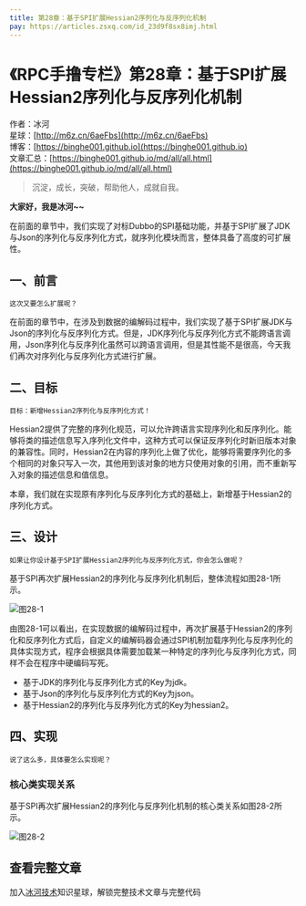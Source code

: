 ```yaml
---
title: 第28章：基于SPI扩展Hessian2序列化与反序列化机制
pay: https://articles.zsxq.com/id_23d9f8sx8imj.html
---
```


# 《RPC手撸专栏》第28章：基于SPI扩展Hessian2序列化与反序列化机制

作者：冰河
<br/>星球：[http://m6z.cn/6aeFbs](http://m6z.cn/6aeFbs)
<br/>博客：[https://binghe001.github.io](https://binghe001.github.io)
<br/>文章汇总：[https://binghe001.github.io/md/all/all.html](https://binghe001.github.io/md/all/all.html)

> 沉淀，成长，突破，帮助他人，成就自我。

**大家好，我是冰河~~**

在前面的章节中，我们实现了对标Dubbo的SPI基础功能，并基于SPI扩展了JDK与Json的序列化与反序列化方式，就序列化模块而言，整体具备了高度的可扩展性。

## 一、前言

`这次又要怎么扩展呢？`

在前面的章节中，在涉及到数据的编解码过程中，我们实现了基于SPI扩展JDK与Json的序列化与反序列化方式。但是，JDK序列化与反序列化方式不能跨语言调用，Json序列化与反序列化虽然可以跨语言调用，但是其性能不是很高，今天我们再次对序列化与反序列化方式进行扩展。

## 二、目标

`目标：新增Hessian2序列化与反序列化方式！`

Hessian2提供了完整的序列化规范，可以允许跨语言实现序列化和反序列化。能够将类的描述信息写入序列化文件中，这种方式可以保证反序列化时新旧版本对象的兼容性。同时，Hessian2在内容的序列化上做了优化，能够将需要序列化的多个相同的对象只写入一次，其他用到该对象的地方只使用对象的引用，而不重新写入对象的描述信息和值信息。

本章，我们就在实现原有序列化与反序列化方式的基础上，新增基于Hessian2的序列化方式。

## 三、设计

`如果让你设计基于SPI扩展Hessian2序列化与反序列化方式，你会怎么做呢？`

基于SPI再次扩展Hessian2的序列化与反序列化机制后，整体流程如图28-1所示。

![图28-1](https://binghe001.github.io/assets/images/middleware/rpc/rpc-2022-10-31-001.png)

由图28-1可以看出，在实现数据的编解码过程中，再次扩展基于Hessian2的序列化和反序列化方式后，自定义的编解码器会通过SPI机制加载序列化与反序列化的具体实现方式，程序会根据具体需要加载某一种特定的序列化与反序列化方式，同样不会在程序中硬编码写死。

* 基于JDK的序列化与反序列化方式的Key为jdk。
* 基于Json的序列化与反序列化方式的Key为json。
* 基于Hessian2的序列化与反序列化方式的Key为hessian2。

## 四、实现

`说了这么多，具体要怎么实现呢？`

### 核心类实现关系

基于SPI再次扩展Hessian2的序列化与反序列化机制的核心类关系如图28-2所示。

![图28-2](https://binghe001.github.io/assets/images/middleware/rpc/rpc-2022-10-31-002.png)

## 查看完整文章

加入[冰河技术](http://m6z.cn/6aeFbs)知识星球，解锁完整技术文章与完整代码